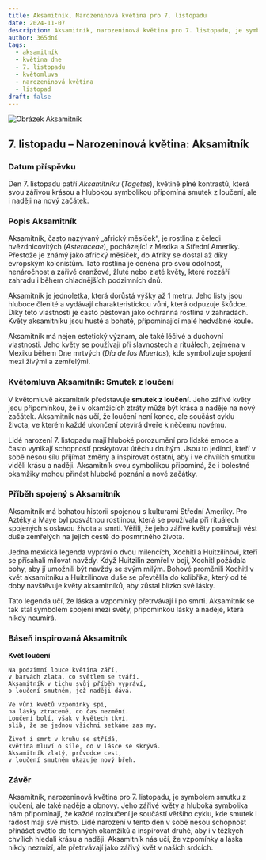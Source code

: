 ```yaml
---
title: Aksamitník, Narozeninová květina pro 7. listopadu
date: 2024-11-07
description: Aksamitník, narozeninová květina pro 7. listopadu, je symbolem Smutek z loučení. Objevte její jedinečný význam, fascinující příběhy a poezii, která oslavuje její krásu.
author: 365dní
tags:
  - aksamitník
  - květina dne
  - 7. listopadu
  - květomluva
  - narozeninová květina
  - listopad
draft: false
---
```


![Obrázek Aksamitník](https://cdn.pixabay.com/photo/2022/07/03/14/40/marigold-7299451_640.jpg#center)

## 7. listopadu – Narozeninová květina: Aksamitník

### Datum příspěvku

Den 7. listopadu patří _Aksamitníku_ (_Tagetes_), květině plné kontrastů, která svou zářivou krásou a hlubokou symbolikou připomíná smutek z loučení, ale i naději na nový začátek.

### Popis Aksamitník

Aksamitník, často nazývaný „africký měsíček“, je rostlina z čeledi hvězdnicovitých (_Asteraceae_), pocházející z Mexika a Střední Ameriky. Přestože je známý jako africký měsíček, do Afriky se dostal až díky evropským kolonistům. Tato rostlina je ceněna pro svou odolnost, nenáročnost a zářivě oranžové, žluté nebo zlaté květy, které rozzáří zahradu i během chladnějších podzimních dnů.

Aksamitník je jednoletka, která dorůstá výšky až 1 metru. Jeho listy jsou hluboce členité a vydávají charakteristickou vůni, která odpuzuje škůdce. Díky této vlastnosti je často pěstován jako ochranná rostlina v zahradách. Květy aksamitníku jsou husté a bohaté, připomínající malé hedvábné koule.

Aksamitník má nejen estetický význam, ale také léčivé a duchovní vlastnosti. Jeho květy se používají při slavnostech a rituálech, zejména v Mexiku během Dne mrtvých (_Día de los Muertos_), kde symbolizuje spojení mezi živými a zemřelými.

### Květomluva Aksamitník: Smutek z loučení

V květomluvě aksamitník představuje **smutek z loučení**. Jeho zářivé květy jsou připomínkou, že i v okamžicích ztráty může být krása a naděje na nový začátek. Aksamitník nás učí, že loučení není konec, ale součást cyklu života, ve kterém každé ukončení otevírá dveře k něčemu novému.

Lidé narození 7. listopadu mají hluboké porozumění pro lidské emoce a často vynikají schopností poskytovat útěchu druhým. Jsou to jedinci, kteří v sobě nesou sílu přijímat změny a inspirovat ostatní, aby i ve chvílích smutku viděli krásu a naději. Aksamitník svou symbolikou připomíná, že i bolestné okamžiky mohou přinést hluboké poznání a nové začátky.

### Příběh spojený s Aksamitník

Aksamitník má bohatou historii spojenou s kulturami Střední Ameriky. Pro Aztéky a Maye byl posvátnou rostlinou, která se používala při rituálech spojených s oslavou života a smrti. Věřili, že jeho zářivé květy pomáhají vést duše zemřelých na jejich cestě do posmrtného života.

Jedna mexická legenda vypráví o dvou milencích, Xochitl a Huitzilinovi, kteří se přísahali milovat navždy. Když Huitzilin zemřel v boji, Xochitl požádala bohy, aby jí umožnili být navždy se svým milým. Bohové proměnili Xochitl v květ aksamitníku a Huitzilinova duše se převtělila do kolibříka, který od té doby navštěvuje květy aksamitníků, aby zůstal blízko své lásky.

Tato legenda učí, že láska a vzpomínky přetrvávají i po smrti. Aksamitník se tak stal symbolem spojení mezi světy, připomínkou lásky a naděje, která nikdy neumírá.

### Báseň inspirovaná Aksamitník

**Květ loučení**

```
Na podzimní louce květina září,  
v barvách zlata, co světlem se tváří.  
Aksamitník v tichu svůj příběh vypráví,  
o loučení smutném, jež naději dává.  

Ve vůni květů vzpomínky spí,  
na lásky ztracené, co čas nezmění.  
Loučení bolí, však v květech tkví,  
slib, že se jednou všichni setkáme zas my.  

Život i smrt v kruhu se střídá,  
květina mluví o síle, co v lásce se skrývá.  
Aksamitník zlatý, průvodce cest,  
v loučení smutném ukazuje nový břeh.  
```

### Závěr

Aksamitník, narozeninová květina pro 7. listopadu, je symbolem smutku z loučení, ale také naděje a obnovy. Jeho zářivé květy a hluboká symbolika nám připomínají, že každé rozloučení je součástí většího cyklu, kde smutek i radost mají své místo. Lidé narození v tento den v sobě nesou schopnost přinášet světlo do temných okamžiků a inspirovat druhé, aby i v těžkých chvílích hledali krásu a naději. Aksamitník nás učí, že vzpomínky a láska nikdy nezmizí, ale přetrvávají jako zářivý květ v našich srdcích.